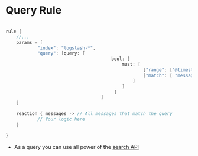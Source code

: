 # Query Rule

```groovy

rule {
    //...
    params = [
            "index": "logstash-*",
            "query": [query: [
                                        bool: [
                                            must: [
                                                    ["range": ["@timestamp": ["gt": lastSeenTimestamp]]],
                                                    ["match": [ "message": "error" ]]
                                                ]
                                            ]
                                         ]
                                    ]
    ]

    reaction { messages -> // All messages that match the query
            // Your logic here
    }

}

```

* As a query you can use all power of the [search API](https://www.elastic.co/guide/en/elasticsearch/reference/current/search-request-body.html)